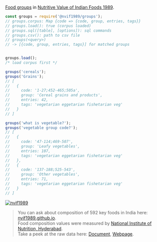 [Food groups] in [Nutritive Value of Indian Foods 1989].

```javascript
const groups = require('@nvif1989/groups');
// groups.corpus: Map {code => {code, group, entries, tags}}
// groups.load(): true (corpus loaded)
// groups.sql([table], [options]): sql commands
// groups.csv(): path to csv file
// groups(<query>)
// -> [{code, group, entries, tags}] for matched groups


groups.load();
/* load corpus first */

groups('cereals');
groups('Grains');
// [
//   {
//     code: '1-27;452-465;505a',
//     group: 'Cereal grains and products',
//     entries: 42,
//     tags: 'vegetarian eggetarian fishetarian veg'
//   }
// ]

groups('what is vegetable?');
groups('vegetable group code?');
// [
//   {
//     code: '47-114;469-507',
//     group: 'Leafy vegetables',
//     entries: 107,
//     tags: 'vegetarian eggetarian fishetarian veg'
//   },
//   {
//     code: '137-188;525-543',
//     group: 'Other vegetables',
//     entries: 71,
//     tags: 'vegetarian eggetarian fishetarian veg'
//   }
// ]
```


[![nvif1989](https://i.imgur.com/mGVou5c.png)](https://www.npmjs.com/package/nvif1989)
> You can ask about composition of 592 key foods in India here: [nvif1989.github.io].<br>
> Food composition values were measured by [National Institute of Nutrition, Hyderabad].<br>
> Take a peek at the raw data here: [Document], [Webpage].

[Nutritive Value of Indian Foods 1989]: https://www.icmr.nic.in/content/nutritive-value-indian-foods-nvif-c-gopalan-b-v-rama-sastri-sc-balasubramanian-revised
[Food groups]: https://github.com/nvif1989/groups/blob/master/index.csv
[nvif1989.github.io]: https://nvif1989.github.io
[National Institute of Nutrition, Hyderabad]: https://www.nin.res.in/
[Document]: https://docs.google.com/spreadsheets/d/1a1uTkfoyaQeGpSB_20NtIiKibABYOF7w0EErscrgibw/edit?usp=sharing
[Webpage]: https://docs.google.com/spreadsheets/d/e/2PACX-1vTff_Ezvu3vMtB3vwSuyq2Y6Yop8-lhx3_XpJTsawKe-rcXC6KbfwSSeykM59Nbu7s3r2AYaRIHxH8J/pubhtml
